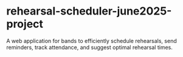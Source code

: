 # rehearsal-scheduler-june2025-project
A web application for bands to efficiently schedule rehearsals, send reminders, track attendance, and suggest optimal rehearsal times.
